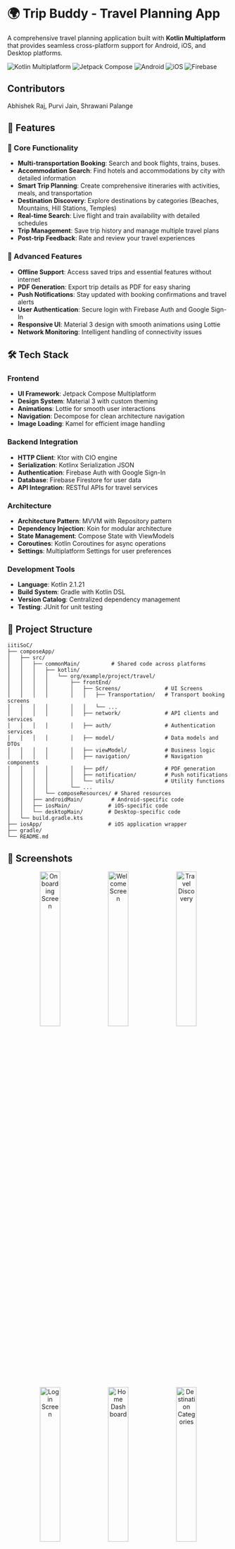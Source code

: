 # 🌍 Trip Buddy - Travel Planning App

A comprehensive travel planning application built with **Kotlin Multiplatform** that provides seamless cross-platform support for Android, iOS, and Desktop platforms.

![Kotlin Multiplatform](https://img.shields.io/badge/Kotlin-Multiplatform-0095D5?style=for-the-badge&logo=kotlin)
![Jetpack Compose](https://img.shields.io/badge/Jetpack-Compose-4285F4?style=for-the-badge&logo=jetpackcompose)
![Android](https://img.shields.io/badge/Android-3DDC84?style=for-the-badge&logo=android&logoColor=white)
![iOS](https://img.shields.io/badge/iOS-000000?style=for-the-badge&logo=ios&logoColor=white)
![Firebase](https://img.shields.io/badge/Firebase-039BE5?style=for-the-badge&logo=firebase)

## Contributors
Abhishek Raj, Purvi Jain, Shrawani Palange

## 📱 Features

### 🎯 Core Functionality
- **Multi-transportation Booking**: Search and book flights, trains, buses.
- **Accommodation Search**: Find hotels and accommodations by city with detailed information
- **Smart Trip Planning**: Create comprehensive itineraries with activities, meals, and transportation
- **Destination Discovery**: Explore destinations by categories (Beaches, Mountains, Hill Stations, Temples)
- **Real-time Search**: Live flight and train availability with detailed schedules
- **Trip Management**: Save trip history and manage multiple travel plans
- **Post-trip Feedback**: Rate and review your travel experiences

### 🚀 Advanced Features
- **Offline Support**: Access saved trips and essential features without internet
- **PDF Generation**: Export trip details as PDF for easy sharing
- **Push Notifications**: Stay updated with booking confirmations and travel alerts
- **User Authentication**: Secure login with Firebase Auth and Google Sign-In
- **Responsive UI**: Material 3 design with smooth animations using Lottie
- **Network Monitoring**: Intelligent handling of connectivity issues

## 🛠️ Tech Stack

### Frontend
- **UI Framework**: Jetpack Compose Multiplatform
- **Design System**: Material 3 with custom theming
- **Animations**: Lottie for smooth user interactions
- **Navigation**: Decompose for clean architecture navigation
- **Image Loading**: Kamel for efficient image handling

### Backend Integration
- **HTTP Client**: Ktor with CIO engine
- **Serialization**: Kotlinx Serialization JSON
- **Authentication**: Firebase Auth with Google Sign-In
- **Database**: Firebase Firestore for user data
- **API Integration**: RESTful APIs for travel services

### Architecture
- **Architecture Pattern**: MVVM with Repository pattern
- **Dependency Injection**: Koin for modular architecture
- **State Management**: Compose State with ViewModels
- **Coroutines**: Kotlin Coroutines for async operations
- **Settings**: Multiplatform Settings for user preferences

### Development Tools
- **Language**: Kotlin 2.1.21
- **Build System**: Gradle with Kotlin DSL
- **Version Catalog**: Centralized dependency management
- **Testing**: JUnit for unit testing

## 📁 Project Structure

```
iitiSoC/
├── composeApp/
│   ├── src/
│   │   ├── commonMain/          # Shared code across platforms
│   │   │   ├── kotlin/
│   │   │   │   └── org/example/project/travel/
│   │   │   │       ├── frontEnd/
│   │   │   │       │   ├── Screens/              # UI Screens
│   │   │   │       │   │   ├── Transportation/   # Transport booking screens
│   │   │   │       │   │   └── ...
│   │   │   │       │   ├── network/              # API clients and services
│   │   │   │       │   ├── auth/                 # Authentication services
│   │   │   │       │   ├── model/                # Data models and DTOs
│   │   │   │       │   ├── viewModel/            # Business logic
│   │   │   │       │   ├── navigation/           # Navigation components
│   │   │   │       │   ├── pdf/                  # PDF generation
│   │   │   │       │   ├── notification/         # Push notifications
│   │   │   │       │   └── utils/                # Utility functions
│   │   │   │       └── ...
│   │   │   └── composeResources/ # Shared resources
│   │   ├── androidMain/         # Android-specific code
│   │   ├── iosMain/            # iOS-specific code
│   │   └── desktopMain/        # Desktop-specific code
│   └── build.gradle.kts
├── iosApp/                     # iOS application wrapper
├── gradle/
└── README.md
```

## 📱 Screenshots

<div align="center">
  <img src="photo_2025-07-29_21-30-54.jpg" width="30%" alt="Onboarding Screen"/>
  <img src="photo_2025-07-29_21-30-58.jpg" width="30%" alt="Welcome Screen"/>
  <img src="photo_2025-07-29_21-30-59.jpg" width="30%" alt="Travel Discovery"/>
</div>

<div align="center">
  <img src="photo_2025-07-29_21-31-01.jpg" width="30%" alt="Login Screen"/>
  <img src="photo_2025-07-29_21-31-02.jpg" width="30%" alt="Home Dashboard"/>
  <img src="photo_2025-07-29_21-31-03.jpg" width="30%" alt="Destination Categories"/>
</div>

<div align="center">
  <img src="photo_2025-07-29_21-31-04.jpg" width="30%" alt="City Search"/>
  <img src="photo_2025-07-29_21-31-05.jpg" width="30%" alt="Flight Search"/>
  <img src="photo_2025-07-29_21-31-07.jpg" width="30%" alt="Flight Results"/>
</div>

<div align="center">
  <img src="photo_2025-07-29_21-31-09.jpg" width="30%" alt="Hotel Selection"/>
  <img src="photo_2025-07-29_21-31-10.jpg" width="30%" alt="Trip Itinerary"/>
  <img src="photo_2025-07-29_21-31-11.jpg" width="30%" alt="Trip Confirmation"/>
</div>

<div align="center">
  <img src="photo_2025-07-29_21-43-28.jpg" width="30%" alt="Profile Screen"/>
</div>

### 🎯 Key Features Showcased
- **Onboarding Experience**: Beautiful animated introduction screens
- **Authentication**: Secure login and signup with Google integration
- **Home Dashboard**: Category-based destination discovery
- **Smart Search**: Real-time flight and accommodation search
- **Trip Planning**: Comprehensive itinerary creation and management
- **User Profile**: Personalized user experience and trip history

## 🙏 Acknowledgments

- **JetBrains** for Kotlin Multiplatform
- **Google** for Jetpack Compose and Firebase
- **Ktor Team** for the excellent HTTP client
- **Material Design** for the design system
- **Lottie** for beautiful animations

## 📞 Contact
- **Email**: rajabhishek4444@gmail.com
- **LinkedIn**: [Abhishek Raj](https://linkedin.com/in/yourprofile](http://www.linkedin.com/in/abhishekraj-iiti)  


---

⭐ **Star this repository if you find it helpful!**

**Made with ❤️ using Kotlin Multiplatform**
